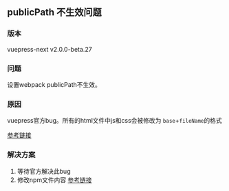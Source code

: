 ## publicPath  不生效问题

### 版本 
vuepress-next v2.0.0-beta.27

### 问题
设置webpack  publicPath不生效。

### 原因
vuepress官方bug。所有的html文件中js和css会被修改为  `base`+`fileName`的格式

[参考链接](https://github.com/vuepress/vuepress-next/blob/f91651c3c7248fdabfa19cb9bdcdba4c28622eec/packages/%40vuepress/bundler-webpack/src/build/renderPageScripts.ts)

### 解决方案
1. 等待官方解决此bug
2. 修改npm文件内容   [参考链接](https://www.cnblogs.com/baixiaoxiao/p/12964170.html)